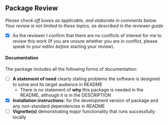 ## Package Review

*Please check off boxes as applicable, and elaborate in comments below.  Your review is not limited to these topics, as described in the reviewer guide*

- [x] As the reviewer I confirm that there are no conflicts of interest for me to review this work (If you are unsure whether you are in conflict, please speak to your editor _before_ starting your review).

#### Documentation

The package includes all the following forms of documentation:

- [ ] **A statement of need** clearly stating problems the software is designed to solve and its target audience in README
  - There is no statement of **why** this package is needed in the README, although it is in the DESCRIPTION
- [x] **Installation instructions:** for the development version of package and any non-standard dependencies in README
- [ ] **Vignette(s)** demonstrating major functionality that runs successfully locally
